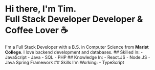 <h1>Hi there, I'm Tim.<br />Full Stack Developer Developer & Coffee Lover ☕</h1>
I'm a Full Stack Developer with a B.S. in Computer Science from <b>Marist College</b>. I love backend development and databases.
## Skilled In:
- JavaScript
- Java
- SQL
- PHP
## Knowledge In:
- React.JS
- Node.JS
- Java Spring Framework
## Skills I'm Working:
- TypeScript
